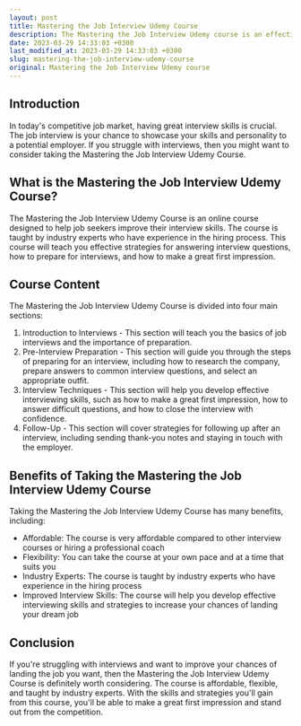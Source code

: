 ```yaml
---
layout: post
title: Mastering the Job Interview Udemy Course
description: The Mastering the Job Interview Udemy course is an effective and affordable way to improve your interview skills and land your dream job.
date: 2023-03-29 14:33:03 +0300
last_modified_at: 2023-03-29 14:33:03 +0300
slug: mastering-the-job-interview-udemy-course
original: Mastering the Job Interview Udemy course
---
```

## Introduction

In today's competitive job market, having great interview skills is crucial. The job interview is your chance to showcase your skills and personality to a potential employer. If you struggle with interviews, then you might want to consider taking the Mastering the Job Interview Udemy Course.

## What is the Mastering the Job Interview Udemy Course?

The Mastering the Job Interview Udemy Course is an online course designed to help job seekers improve their interview skills. The course is taught by industry experts who have experience in the hiring process. This course will teach you effective strategies for answering interview questions, how to prepare for interviews, and how to make a great first impression.

## Course Content

The Mastering the Job Interview Udemy Course is divided into four main sections:

1. Introduction to Interviews - This section will teach you the basics of job interviews and the importance of preparation.
2. Pre-Interview Preparation - This section will guide you through the steps of preparing for an interview, including how to research the company, prepare answers to common interview questions, and select an appropriate outfit.
3. Interview Techniques - This section will help you develop effective interviewing skills, such as how to make a great first impression, how to answer difficult questions, and how to close the interview with confidence.
4. Follow-Up - This section will cover strategies for following up after an interview, including sending thank-you notes and staying in touch with the employer.

## Benefits of Taking the Mastering the Job Interview Udemy Course

Taking the Mastering the Job Interview Udemy Course has many benefits, including:

- Affordable: The course is very affordable compared to other interview courses or hiring a professional coach
- Flexibility: You can take the course at your own pace and at a time that suits you
- Industry Experts: The course is taught by industry experts who have experience in the hiring process
- Improved Interview Skills: The course will help you develop effective interviewing skills and strategies to increase your chances of landing your dream job

## Conclusion

If you're struggling with interviews and want to improve your chances of landing the job you want, then the Mastering the Job Interview Udemy Course is definitely worth considering. The course is affordable, flexible, and taught by industry experts. With the skills and strategies you'll gain from this course, you'll be able to make a great first impression and stand out from the competition.